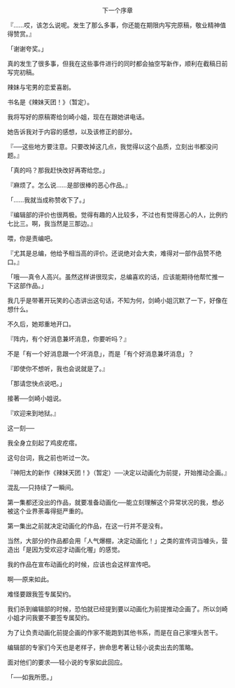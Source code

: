 <p align="center">下一个序章</p>

『……哎，该怎么说呢。发生了那么多事，你还能在期限内写完原稿，敬业精神值得赞赏。』

「谢谢夸奖。」

真的发生了很多事，但我在这些事件进行的同时都会抽空写新作，顺利在截稿日前写完初稿。

辣妹与宅男的恋爱喜剧。

书名是《辣妹天团！》（暂定）。

我将写好的原稿寄给剑崎小姐，现在在跟她讲电话。

她告诉我对于内容的感想，以及该修正的部分。

『──这些地方要注意。只要改掉这几点，我觉得以这个品质，立刻出书都没问题。』

「真的吗？那我赶快改好再寄给您。」

『麻烦了。怎么说……是部很棒的恶心作品。』

「……我就当成称赞收下了。」

『编辑部的评价也很两极。觉得有趣的人比较多，不过也有觉得恶心的人，比例约七比三。啊，我当然是三那边。』

喂，你是责编吧。

『尤其是总编，他给予相当高的评价。还说绝对会大卖，难得对一部作品赞不绝口。』

「哦──真令人高兴。虽然这样讲很现实，总编喜欢的话，应该能期待他帮忙推一下这部作品。」

我几乎是带著开玩笑的心态讲出这句话，不知为何，剑崎小姐沉默了一下，好像在想什么。

不久后，她郑重地开口。

『阵内，有个好消息兼坏消息，你要听吗？』

不是「有一个好消息跟一个坏消息」，而是「有个好消息兼坏消息」？

『即使你不想听，我也会说就是了。』

「那请您快点说吧。」

接著──剑崎小姐说。

『欢迎来到地狱。』

这一刻──

我全身立刻起了鸡皮疙瘩。

这句台词，我之前也听过一次。

『神阳太的新作《辣妹天团！》（暂定）──决定以动画化为前提，开始推动企画。』

混乱──只持续了一瞬间。

第一集都还没出的作品，就要准备动画化──能立刻理解这个异常状况的我，想必被这个业界荼毒得挺严重的。

第一集出之前就决定动画化的作品，在这一行并不是没有。

当然，大部分的作品都会用「人气爆棚，决定动画化！」之类的宣传词当噱头，营造出「是因为受欢迎才动画化喔」的感觉。

我的作品在宣布动画化的时候，应该也会这样宣传吧。

啊──原来如此。

难怪要跟我签专属契约。

我们杀到编辑部的时候，恐怕就已经提到要以动画化为前提推动企画了。所以剑崎小姐才问我要不要签专属契约。

为了让负责动画化前提企画的作家不能跑到其他书系，而是在自己家埋头苦干。

编辑部的专家们今天也是老样子，拚命思考著让轻小说卖出去的策略。

面对他们的要求──轻小说的专家如此回应。

「──如我所愿。」

